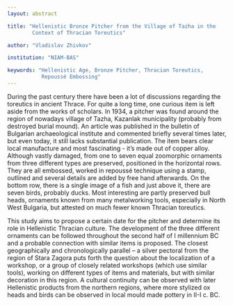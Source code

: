```yaml
---
layout: abstract

title: "Hellenistic Bronze Pitcher from the Village of Tazha in the
        Context of Thracian Toreutics"

author: "Vladislav Zhivkov"

institution: "NIAM-BAS"

keywords: "Hellenistic Age, Bronze Pitcher, Thracian Toreutics,
           Repoussé Embossing"
---
```


During the past century there have been a lot of discussions regarding
the toreutics in ancient Thrace. For quite a long time, one curious
item is left aside from the works of scholars. In 1934, a pitcher was
found around the region of nowadays village of Tazha, Kazanlak
municipality (probably from destroyed burial mound). An article was
published in the bulletin of Bulgarian archaeological institute and
commented briefly several times later, but even today, it still lacks
substantial publication. The item bears clear local manufacture and
most fascinating - it’s made out of copper alloy. Although vastly
damaged, from one to seven equal zoomorphic ornaments from three
different types are preserved, positioned in the horizontal rows. They
are all embossed, worked in repoussé technique using a stamp, outlined
and several details are added by free hand afterwards. On the bottom
row, there is a single image of a fish and just above it, there are
seven birds, probably ducks. Most interesting are partly preserved
bull heads, ornaments known from many metalworking tools, especially
in North West Bulgaria, but attested on much fewer known Thracian
toreutics.

This study aims to propose a certain date for the pitcher and
determine its role in Hellenistic Thracian culture. The development of
the three different ornaments can be followed throughout the second
half of I millennium BC and a probable connection with similar items
is proposed. The closest geographically and chronologically parallel –
a silver pectoral from the region of Stara Zagora puts forth the
question about the localization of a workshop, or a group of closely
related workshops (which use similar tools), working on different
types of items and materials, but with similar decoration in this
region. A cultural continuity can be observed with later Hellenistic
products from the northern regions, where more stylized ox heads and
birds can be observed in local mould made pottery in II-I c. BC.
